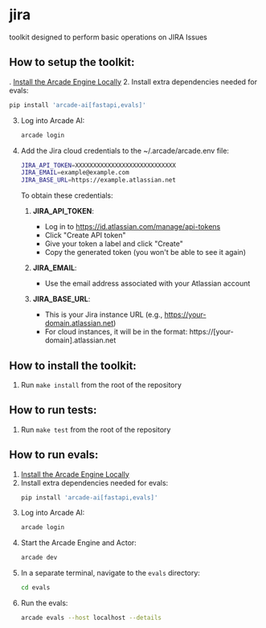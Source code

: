 # jira

toolkit designed to perform basic operations on JIRA Issues

## How to setup the toolkit:
. [Install the Arcade Engine Locally](https://docs.arcade-ai.com/home/install/local)
2. Install extra dependencies needed for evals:
   ```bash
   pip install 'arcade-ai[fastapi,evals]'
   ```
3. Log into Arcade AI:
   ```bash
   arcade login
   ```
4. Add the Jira cloud credentials to the ~/.arcade/arcade.env file:
   ```bash
   JIRA_API_TOKEN=XXXXXXXXXXXXXXXXXXXXXXXXXXXX
   JIRA_EMAIL=example@example.com
   JIRA_BASE_URL=https://example.atlassian.net
   ```

   To obtain these credentials:
   1. **JIRA_API_TOKEN**: 
      - Log in to https://id.atlassian.com/manage/api-tokens
      - Click "Create API token"
      - Give your token a label and click "Create"
      - Copy the generated token (you won't be able to see it again)
   
   2. **JIRA_EMAIL**:
      - Use the email address associated with your Atlassian account
   
   3. **JIRA_BASE_URL**:
      - This is your Jira instance URL (e.g., https://your-domain.atlassian.net)
      - For cloud instances, it will be in the format: https://[your-domain].atlassian.net

## How to install the toolkit:
1. Run `make install` from the root of the repository

## How to run tests:
1. Run `make test` from the root of the repository

## How to run evals:
1. [Install the Arcade Engine Locally](https://docs.arcade-ai.com/home/install/local)
2. Install extra dependencies needed for evals:
   ```bash
   pip install 'arcade-ai[fastapi,evals]'
   ```
3. Log into Arcade AI:
   ```bash
   arcade login
   ```
4. Start the Arcade Engine and Actor:
   ```bash
   arcade dev
   ```
5. In a separate terminal, navigate to the `evals` directory:
   ```bash
   cd evals
   ```
5. Run the evals:
   ```bash
   arcade evals --host localhost --details
   ```